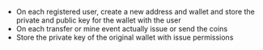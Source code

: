 - On each registered user, create a new address and wallet and store the private and public key for the wallet with the user
- On each transfer or mine event actually issue or send the coins
- Store the private key of the original wallet with issue permissions